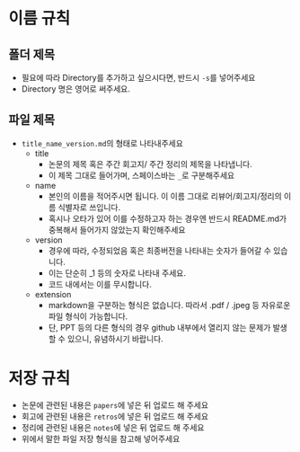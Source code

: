 
# 이름 규칙

## 폴더 제목

- 필요에 따라 Directory를 추가하고 싶으시다면, 반드시 `-s`를 넣어주세요
- Directory 명은 영어로 써주세요.

## 파일 제목

- `title_name_version.md`의 형태로 나타내주세요
    - title
        - 논문의 제목 혹은 주간 회고지/ 주간 정리의 제목을 나타냅니다.
        - 이 제목 그대로 들어가며, 스페이스바는 `_`로 구분해주세요
    - name
        - 본인의 이름을 적어주시면 됩니다. 이 이름 그대로 리뷰어/회고지/정리의 이름 식별자로 쓰입니다.
        - 혹시나 오타가 있어 이를 수정하고자 하는 경우엔 반드시 README.md가 중복해서 들어가지 않았는지 확인해주세요
    - version
        - 경우에 따라, 수정되었음 혹은 최종버전을 나타내는 숫자가 들어갈 수 있습니다.
        - 이는 단순히 _1 등의 숫자로 나타내 주세요.
        - 코드 내에서는 이를 무시합니다.
    - extension
        - markdown을 구분하는 형식은 없습니다. 따라서 .pdf / .jpeg 등 자유로운 파일 형식이 가능합니다.
        - 단, PPT 등의 다른 형식의 경우 github 내부에서 열리지 않는 문제가 발생할 수 있으니, 유념하시기 바랍니다.

# 저장 규칙

- 논문에 관련된 내용은 `papers`에 넣은 뒤 업로드 해 주세요
- 회고에 관련된 내용은 `retros`에 넣은 뒤 업로드 해 주세요
- 정리에 관련된 내용은 `notes`에 넣은 뒤 업로드 해 주세요
- 위에서 말한 파일 저장 형식을 참고해 넣어주세요
